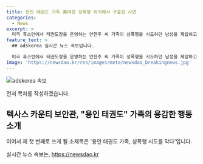```yaml
---
title: 한인 태권도 가족 美여성 성폭행 위기에서 구출한 사연
categories:
  - News
excerpt: >
  미국 휴스턴에서 태권도장을 운영하는 안한주 씨 가족이 성폭행을 시도하던 남성을 제압하고 피해 소녀를 구조한 사건이 화제다. 안씨 가족은 가해자를 제압한 뒤 피해자를 보호했고, 보안관도 착한 사마리아인들로 칭찬했다. 이 사건은 한인 커뮤니티 뿐만 아니라 미국 내외에서 주목받으며 안씨 가족의 용감한 행동에 대한 이야기가 전해졌다. 사람들은 용기와 피해자를 보호하는 안씨 가족의 이야기에 감동을 받고 있다.
feature_text: >
  ## adskorea 실시간 뉴스 속보입니다.

  미국 휴스턴에서 태권도장을 운영하는 안한주 씨 가족이 성폭행을 시도하던 남성을 제압하고 피해 소녀를 구조한 사건이 화제다. 안씨 가족은 가해자를 제압한 뒤 피해자를 보호했고, 보안관도 착한 사마리아인들로 칭찬했다. 이 사건은 한인 커뮤니티 뿐만 아니라 미국 내외에서 주목받으며 안씨 가족의 용감한 행동에 대한 이야기가 전해졌다. 사람들은 용기와 피해자를 보호하는 안씨 가족의 이야기에 감동을 받고 있다.
image: 'https://newsdao.kr/res/images/meta/newsdao_breakingnews.jpg'
---
```


<p><img src="https://newsdao.kr/res/images/meta/newsdao_breakingnews.jpg" alt="adskorea 속보" /></p>

<p>먼저 목차를 작성하겠습니다.</p>

<h2 data-ke-size="size26">텍사스 카운티 보안관, "용인 태권도" 가족의 용감한 행동 소개</h2>

<p>이어서 제 첫 번째로 쓰게 될 소제목은 '용인 태권도 가족, 성폭행 시도를 막다'입니다.</p>
실시간 뉴스 속보는, <a href="https://newsdao.kr" rel="dofollow">https://newsdao.kr</a>


